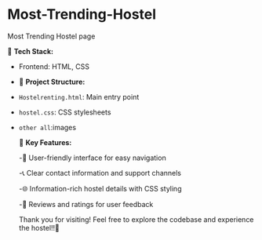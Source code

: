 # Most-Trending-Hostel
Most Trending Hostel page 

🚀 **Tech Stack:**
- Frontend: HTML, CSS

- 📂 **Project Structure:**
- `Hostelrenting.html`: Main entry point
- `hostel.css`: CSS stylesheets
- `other all`:images

  🌟 **Key Features:**
  
  -🛌 User-friendly interface for easy navigation

  -📞 Clear contact information and support channels

  -🌐 Information-rich hostel details with CSS styling

  -📝 Reviews and ratings for user feedback
 

    Thank you for visiting! Feel free to explore the codebase and experience the hostel!!🚀
